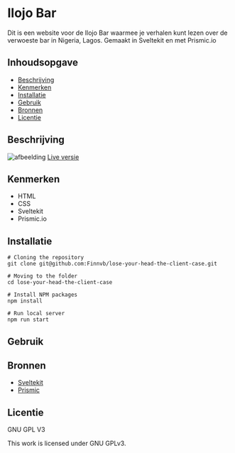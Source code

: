 
# Ilojo Bar
Dit is een website voor de Ilojo Bar waarmee je verhalen kunt lezen over de verwoeste bar in Nigeria, Lagos.
Gemaakt in Sveltekit en met Prismic.io

## Inhoudsopgave

  * [Beschrijving](#beschrijving)
  * [Kenmerken](#kenmerken)
  * [Installatie](#installatie)
  * [Gebruik](#gebruik)
  * [Bronnen](#bronnen)
  * [Licentie](#licentie)

## Beschrijving

![afbeelding](https://user-images.githubusercontent.com/26089533/206701604-952e5e84-06d3-463d-a655-3add62cdd66f.png)
[Live versie](https://lose-your-head-the-client-case-orcin.vercel.app/)

## Kenmerken

* HTML
* CSS
* Sveltekit
* Prismic.io

## Installatie

```
# Cloning the repository
git clone git@github.com:Finnvb/lose-your-head-the-client-case.git

# Moving to the folder
cd lose-your-head-the-client-case

# Install NPM packages
npm install

# Run local server
npm run start

```

## Gebruik

## Bronnen
- [Sveltekit](https://kit.svelte.dev/)
- [Prismic](https://prismic.io/)
## Licentie


GNU GPL V3

This work is licensed under GNU GPLv3.
